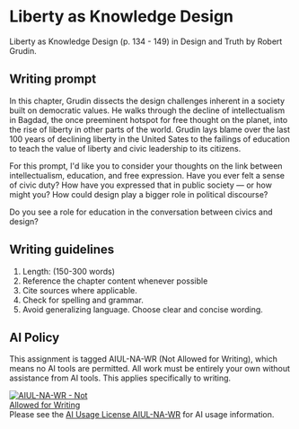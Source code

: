 # Liberty as Knowledge Design

Liberty as Knowledge Design \(p. 134 - 149\) in Design and Truth by Robert Grudin.

## Writing prompt

In this chapter, Grudin dissects the design challenges inherent in a society built on democratic values. He walks through the decline of intellectualism in Bagdad, the once preeminent hotspot for free thought on the planet, into the rise of liberty in other parts of the world. Grudin lays blame over the last 100 years of declining liberty in the United Sates to the failings of education to teach the value of liberty and civic leadership to its citizens.

For this prompt, I'd like you to consider your thoughts on the link between intellectualism, education, and free expression. Have you ever felt a sense of civic duty? How have you expressed that in public society — or how might you? How could design play a bigger role in political discourse? 

Do you see a role for education in the conversation between civics and design?

## Writing guidelines

1. Length: \(150-300 words\)
2. Reference the chapter content whenever possible
3. Cite sources where applicable.
4. Check for spelling and grammar.
5. Avoid generalizing language. Choose clear and concise wording.

## AI Policy

This assignment is tagged AIUL-NA-WR (Not Allowed for Writing), which means no AI tools are permitted. All work must be entirely your own without assistance from AI tools. This applies specifically to writing.

<a href="https://dmd-program.github.io/aiul/combinations/na-wr.html" title="AIUL AIUL-NA-WR License: Not Allowed for Writing" target="_blank" rel="license">
  <img alt="AIUL-NA-WR - Not Allowed for Writing" src="https://dmd-program.github.io/aiul/assets/images/licenses/aiul-na-wr.png" style="border-width:0; max-width:170px;" />
</a>
<br />
Please see the <a href="https://dmd-program.github.io/aiul/combinations/na-wr.html" target="_blank" rel="license">AI Usage License AIUL-NA-WR</a> for AI usage information.
